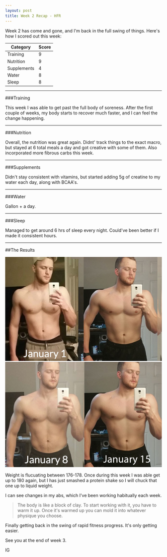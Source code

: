 ```yaml
---
layout: post
title: Week 2 Recap - HFR 
---
```


Week 2 has come and gone, and I'm back in the full swing of things. Here's how I scored out this week:

<table>
<thead>
<th>Category</th>
<th>Score</th>
</thead>
<tbody>
<tr>
<td>Training</td>
<td>9</td>
</tr>
<tr>
<td>Nutrition</td>
<td>9</td>
</tr>
<tr>
<td>Supplements</td>
<td>4</td>
</tr>
<tr>
<td>Water</td>
<td>8</td>
</tr>
<tr>
<td>Sleep</td>
<td>8</td>
</tr>
</tbody>
</table>

---

###Training

This week I was able to get past the full body of soreness. After the first couple of weeks, my body starts to recover much faster, and I can feel the change happening.

---


###Nutrition

Overall, the nutrition was great again. Didnt' track things to the exact macro, but stayed at 6 total meals a day and got creative with some of them. Also incorporated more fibrous carbs this week.


---

###Supplements

Didn't stay consistent with vitamins, but started adding 5g of creatine to my water each day, along with BCAA's.


---


###Water

Gallon + a day.

---

###Sleep

Managed to get around 6 hrs of sleep every night. Could've been better if I made it consistent hours.

---

##The Results

<img src="/img/week-2.jpg">
<br />
<img src="/img/week-2-1.jpg">

Weight is flucuating between 176-178. Once during this week I was able get up to 180 again, but I has just smashed a protein shake so I will chuck that one up to liquid weight.

I can see changes in my abs, which I've been working habitually each week.

> The body is like a block of clay. To start working with it, you have to warm it up. Once it's warmed up you can mold it into whatever physique you choose.

Finally getting back in the swing of rapid fitness progress. It's only getting easier.

See you at the end of week 3.

IG

